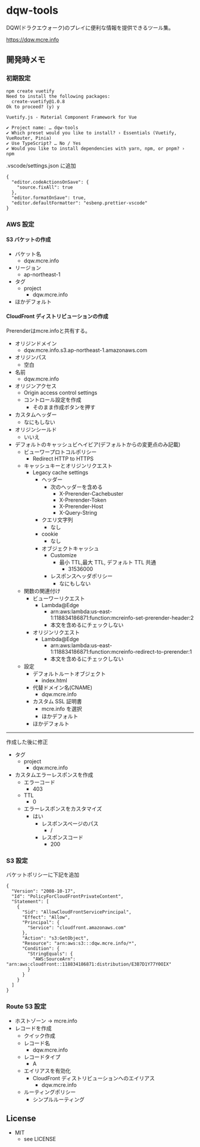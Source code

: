 # dqw-tools

DQW(ドラクエウォーク)のプレイに便利な情報を提供できるツール集。

https://dqw.mcre.info

## 開発時メモ

### 初期設定

```
npm create vuetify
Need to install the following packages:
  create-vuetify@1.0.8
Ok to proceed? (y) y

Vuetify.js - Material Component Framework for Vue

✔ Project name: … dqw-tools
✔ Which preset would you like to install? › Essentials (Vuetify, VueRouter, Pinia)
✔ Use TypeScript? … No / Yes
✔ Would you like to install dependencies with yarn, npm, or pnpm? › npm
```

.vscode/settings.json に追加

```
{
  "editor.codeActionsOnSave": {
    "source.fixAll": true
  },
  "editor.formatOnSave": true,
  "editor.defaultFormatter": "esbenp.prettier-vscode"
}
```

### AWS 設定

#### S3 バケットの作成

- バケット名
  - dqw.mcre.info
- リージョン
  - ap-northeast-1
- タグ
  - project
    - dqw.mcre.info
- ほかデフォルト

#### CloudFront ディストリビューションの作成

Prerenderはmcre.infoと共有する。

- オリジンドメイン
  - dqw.mcre.info.s3.ap-northeast-1.amazonaws.com
- オリジンパス
  - 空白
- 名前
  - dqw.mcre.info
- オリジンアクセス
  - Origin access control settings
  - コントロール設定を作成
    - そのまま作成ボタンを押す
- カスタムヘッダー
  - なにもしない
- オリジンシールド
  - いいえ
- デフォルトのキャッシュビヘイビア(デフォルトからの変更点のみ記載)
  - ビューワープロトコルポリシー
    - Redirect HTTP to HTTPS
  - キャッシュキーとオリジンリクエスト
    - Legacy cache settings
      - ヘッダー
        - 次のヘッダーを含める
          - X-Prerender-Cachebuster
          - X-Prerender-Token
          - X-Prerender-Host
          - X-Query-String
      - クエリ文字列
        - なし
      - cookie
        - なし
      - オブジェクトキャッシュ
        - Customize
          - 最小 TTL,最大 TTL, デフォルト TTL 共通
            - 31536000
        - レスポンスヘッダポリシー
          - なにもしない
  - 関数の関連付け
    - ビューワーリクエスト
      - Lambda@Edge
        - arn:aws:lambda:us-east-1:118834186871:function:mcreinfo-set-prerender-header:2
        - 本文を含めるにチェックしない
    - オリジンリクエスト
      - Lambda@Edge
        - arn:aws:lambda:us-east-1:118834186871:function:mcreinfo-redirect-to-prerender:1
        - 本文を含めるにチェックしない
  - 設定
    - デフォルトルートオブジェクト
      - index.html
    - 代替ドメイン名(CNAME)
      - dqw.mcre.info
    - カスタム SSL 証明書
      - mcre.info を選択
      - ほかデフォルト
    - ほかデフォルト

---

作成した後に修正

- タグ
  - project
    - dqw.mcre.info
- カスタムエラーレスポンスを作成
  - エラーコード
    - 403
  - TTL
    - 0
  - エラーレスポンスをカスタマイズ
    - はい
      - レスポンスページのパス
        - /
      - レスポンスコード
        - 200

### S3 設定

バケットポリシーに下記を追加

```
{
  "Version": "2008-10-17",
  "Id": "PolicyForCloudFrontPrivateContent",
  "Statement": [
    {
      "Sid": "AllowCloudFrontServicePrincipal",
      "Effect": "Allow",
      "Principal": {
        "Service": "cloudfront.amazonaws.com"
      },
      "Action": "s3:GetObject",
      "Resource": "arn:aws:s3:::dqw.mcre.info/*",
      "Condition": {
        "StringEquals": {
          "AWS:SourceArn": "arn:aws:cloudfront::118834186871:distribution/E3B7D1Y77Y0OIX"
        }
      }
    }
  ]
}
```

### Route 53 設定

- ホストゾーン → mcre.info
- レコードを作成
  - クイック作成
  - レコード名
    - dqw.mcre.info
  - レコードタイプ
    - A
  - エイリアスを有効化
    - CloudFront ディストリビューションへのエイリアス
      - dqw.mcre.info
  - ルーティングポリシー
    - シンプルルーティング


## License

- MIT
  - see LICENSE
